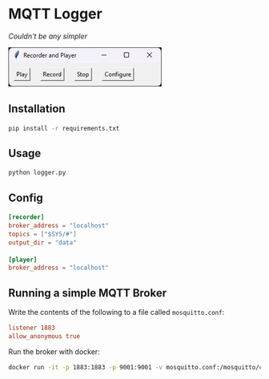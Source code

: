# MQTT Logger

_Couldn't be any simpler_

![](docs/gui.png)

## Installation

```bash
pip install -r requirements.txt
```

## Usage

```bash
python logger.py
```

## Config

```toml
[recorder]
broker_address = "localhost"
topics = ["$SYS/#"]
output_dir = "data"

[player]
broker_address = "localhost"
```

## Running a simple MQTT Broker

Write the contents of the following to a file called `mosquitto.conf`:
```ini
listener 1883
allow_anonymous true
```

Run the broker with docker:
```bash
docker run -it -p 1883:1883 -p 9001:9001 -v mosquitto.conf:/mosquitto/config/mosquitto.conf eclipse-mosquitto
```